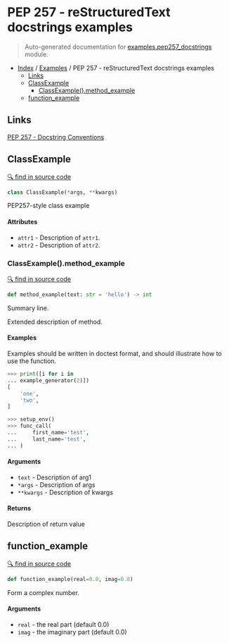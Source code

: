 # PEP 257 - reStructuredText docstrings examples

> Auto-generated documentation for [examples.pep257_docstrings](../../examples/pep257_docstrings.py) module.

- [Index](../README.md#modules) / [Examples](index.md#examples) / PEP 257 - reStructuredText docstrings examples
  - [Links](#links)
  - [ClassExample](#classexample)
    - [ClassExample().method_example](#classexamplemethod_example)
  - [function_example](#function_example)

## Links

[PEP 257 - Docstring Conventions](https://www.python.org/dev/peps/pep-0287/)

## ClassExample

[🔍 find in source code](https://github.com/vemel/handsdown/blob/master/examples/pep257_docstrings.py#L11)

```python
class ClassExample(*args, **kwargs)
```

PEP257-style class example

#### Attributes

- `attr1` - Description of `attr1`.
- `attr2` - Description of `attr2`.

### ClassExample().method_example

[🔍 find in source code](https://github.com/vemel/handsdown/blob/master/examples/pep257_docstrings.py#L20)

```python
def method_example(text: str = 'hello') -> int
```

Summary line.

Extended description of method.

#### Examples

Examples should be written in doctest format, and should illustrate how
to use the function.

```python
>>> print([i for i in
... example_generator(2)])
[
    'one',
    'two',
]
```

```python
>>> setup_env()
>>> func_call(
...     first_name='test',
...     last_name='test',
... )
```

#### Arguments

- `text` - Description of arg1
- `*args` - Description of args
- `**kwargs` - Description of kwargs

#### Returns

Description of return value

## function_example

[🔍 find in source code](https://github.com/vemel/handsdown/blob/master/examples/pep257_docstrings.py#L53)

```python
def function_example(real=0.0, imag=0.0)
```

Form a complex number.

#### Arguments

- `real` - the real part (default 0.0)
- `imag` - the imaginary part (default 0.0)
